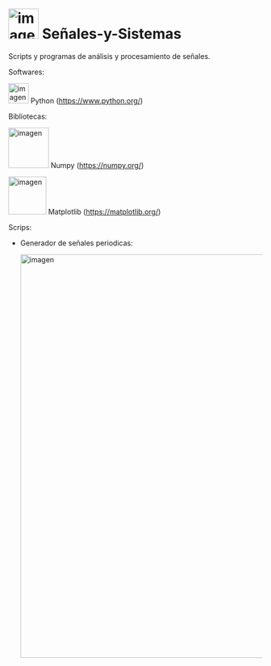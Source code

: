 <h1> <img src="https://github.com/user-attachments/assets/62dd8b64-3a3c-42a4-bede-c2a1d65ad0f2" alt="imagen" width="60"/>  Señales-y-Sistemas </h1>

Scripts y programas de análisis y procesamiento de señales.

Softwares:

<img src="https://github.com/user-attachments/assets/ba83e6f1-9199-486a-9077-dc55ac53fd96" alt="imagen" width="40"/> Python (https://www.python.org/)


Bibliotecas:

<img src="https://github.com/user-attachments/assets/30e526f7-5312-44d2-9754-8ac7bb9a10cc" alt="imagen" width="80"/> Numpy (https://numpy.org/)

<img src="https://github.com/user-attachments/assets/22d631ff-fc0d-4fd7-a16a-5153213f1468" alt="imagen" width="75"/> Matplotlib (https://matplotlib.org/)


Scrips:  
  - Generador de señales periodicas:
    
      <img src="https://github.com/user-attachments/assets/1f0e2eb8-3c14-4821-828b-f536b5a42763" alt="imagen" width="800"/>

   
                                                    

